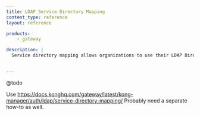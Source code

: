 ```yaml
---
title: LDAP Service Directory Mapping
content_type: reference
layout: reference

products:
    - gateway

description: |
  Service directory mapping allows organizations to use their LDAP Directory for authentication and authorization in {{site.base_gateway}}.


---
```


@todo

Use https://docs.konghq.com/gateway/latest/kong-manager/auth/ldap/service-directory-mapping/
Probably need a separate how-to as well.